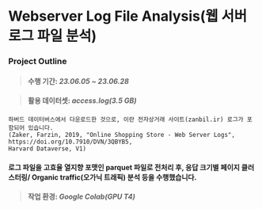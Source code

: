# **Webserver Log File Analysis(웹 서버 로그 파일 분석)**

### Project Outline


> #### 수행 기간: *23.06.05 ~ 23.06.28*

> #### 활용 데이터셋: *access.log(3.5 GB)*
    하버드 데이터버스에서 다운로드한 것으로, 이란 전자상거래 사이트(zanbil.ir) 로그가 포함되어 있습니다.
    (Zaker, Farzin, 2019, "Online Shopping Store - Web Server Logs", https://doi.org/10.7910/DVN/3QBYB5,
    Harvard Dataverse, V1)

#### 로그 파일을 고효율 열지향 포맷인 parquet 파일로 전처리 후, 응답 크기별 페이지 클러스터링/ Organic traffic(오가닉 트래픽) 분석 등을 수행했습니다.

> #### 작업 환경: *Google Colab(GPU T4)*
